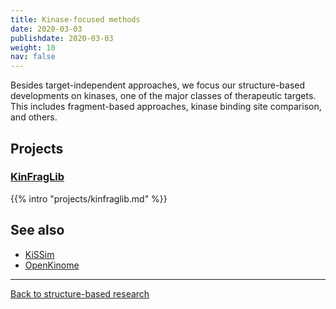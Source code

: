 ```yaml
---
title: Kinase-focused methods
date: 2020-03-03
publishdate: 2020-03-03
weight: 10
nav: false
---
```


Besides target-independent approaches, we focus our structure-based developments on kinases, one of the major classes of therapeutic targets. This includes fragment-based approaches, kinase binding site comparison, and others.

<!--more-->

## Projects

### [KinFragLib](/projects/kinfraglib/)

{{% intro "projects/kinfraglib.md" %}}

<!-- TODO
* `klifs_utils` -->

## See also

* [KiSSim](/projects/kissim/)
* [OpenKinome](/research/openkinome/)

***

[Back to structure-based research](/research/structure-based/)